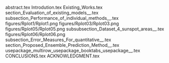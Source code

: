 abstract.tex
Introdution.tex
Existing_Works.tex
section_Evaluation_of_existing_models__.tex
subsection_Performance_of_individual_methods__.tex
figures/Rplot1/Rplot1.png
figures/Rplot03/Rplot03.png
figures/Rplot05/Rplot05.png
subsubsection_Dataset_4_sunspot_areas__.tex
figures/Rplot06/Rplot06.png
subsection_Error_Measures_For_quantitative__.tex
section_Proposed_Ensemble_Prediction_Method__.tex
usepackage_multirow_usepackage_booktabs_usepackage__.tex
CONCLUSIONS.tex
ACKNOWLEDGMENT.tex
